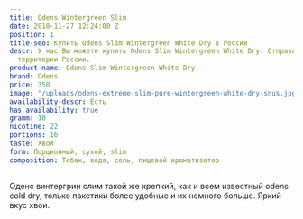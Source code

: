 ```yaml
---
title: Odens Wintergreen Slim
date: 2018-11-27 12:24:00 Z
position: 1
title-seo: Купить Odens Slim Wintergreen White Dry в России
descr: У нас Вы можете купить Odens Slim Wintergreen White Dry. Отправляем по всей
  территории России.
product-name: Odens Slim Wintergreen White Dry
brand: Odens
price: 350
image: "/uploads/odens-extreme-slim-pure-wintergreen-white-dry-snus.jpg"
availability-descr: Есть
has_availability: true
gramm: 10
nicotine: 22
portions: 16
taste: Хвоя
form: Порционный, сухой, slim
composition: Табак, вода, соль, пищевой ароматизатор
---
```


Оденс винтергрин слим такой же крепкий, как и всем известный odens cold dry, только пакетики более удобные и их немного больше. Яркий вкус хвои.
